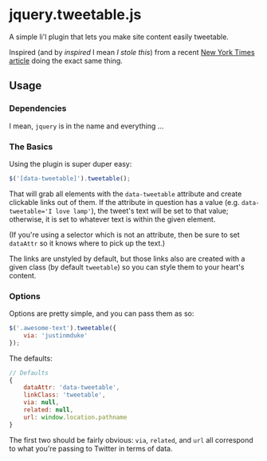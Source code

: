 # jquery.tweetable.js

A simple li'l plugin that lets you make site content easily tweetable.

Inspired (and by *inspired* I mean *I stole this*) from a recent [New York Times article](http://www.nytimes.com/2013/08/25/arts/television/the-god-of-snl-will-see-you-now.html?partner=rss&emc=rss&_r=0) doing the exact same thing.

## Usage

### Dependencies

I mean, `jquery` is in the name and everything ...

### The Basics

Using the plugin is super duper easy:

```javascript
$('[data-tweetable]').tweetable();
```

That will grab all elements with the `data-tweetable` attribute and create clickable links out of them.  If the attribute in question has a value (e.g. `data-tweetable='I love lamp'`), the tweet's text will be set to that value; otherwise, it is set to whatever text is within the given element.

(If you're using a selector which is not an attribute, then be sure to set `dataAttr` so it knows where to pick up the text.)

The links are unstyled by default, but those links also are created with a given class (by default `tweetable`) so you can style them to your heart's content.

### Options

Options are pretty simple, and you can pass them as so:

```javascript
$('.awesome-text').tweetable({
	via: 'justinmduke'
});
```

The defaults:

```javascript
// Defaults
{
	dataAttr: 'data-tweetable',
	linkClass: 'tweetable',
	via: null,
	related: null,
	url: window.location.pathname
}
```

The first two should be fairly obvious: `via`, `related`, and `url` all correspond to what you're passing to Twitter in terms of data.